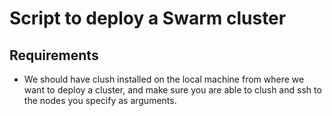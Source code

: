 # Script to deploy a Swarm cluster
## Requirements

* We should have clush installed on the local machine from where we want to deploy a cluster, and make sure you are able to clush and ssh to the nodes you specify as arguments.



